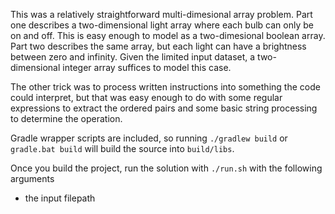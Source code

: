 This was a relatively straightforward multi-dimesional array problem. Part one describes a two-dimensional light array where each bulb can only be on and off.  This is easy enough to model as a two-dimesional boolean array.  Part two describes the same array, but each light can have a brightness between zero and infinity.  Given the limited input dataset, a two-dimensional integer array suffices to model this case.

The other trick was to process written instructions into something the code could interpret, but that was easy enough to do with some regular expressions to extract the ordered pairs and some basic string processing to determine the operation.

Gradle wrapper scripts are included, so running `./gradlew build` or `gradle.bat build` will build the source into `build/libs`.

Once you build the project, run the solution with `./run.sh` with the following arguments
- the input filepath
